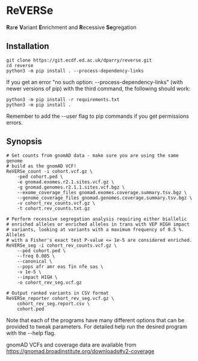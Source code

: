 # ReVERSe

**R**ar**e** **V**ariant **E**nrichment and **R**ecessive **Se**gregation

## Installation
    
    git clone https://git.ecdf.ed.ac.uk/dparry/reverse.git
    cd reverse
    python3 -m pip install . --process-dependency-links

If you get an error "no such option: --process-dependency-links" (with newer
versions of pip) with the third command, the following should work:

    python3 -m pip install -r requirements.txt
    python3 -m pip install .

Remember to add the --user flag to pip commands if you get permissions errors.

## Synopsis

    # Get counts from gnomAD data - make sure you are using the same genome 
    # build as the gnomAD VCF!
    ReVERSe_count -i cohort.vcf.gz \
        -ped cohort.ped \
        -e gnomad.exomes.r2.1.sites.vcf.gz \
        -g gnomad.genomes.r2.1.1.sites.vcf.bgz \
        --exome_coverage_files gnomad.exomes.coverage.summary.tsv.bgz \
        --genome_coverage_files gnomad.genomes.coverage.summary.tsv.bgz \
        -v cohort_rev_counts.vcf.gz \
        -t cohort.rev_counts.txt.gz 
    
    # Perform recessive segregation analysis requiring either biallelic
    # enriched alleles or enriched alleles in trans with VEP HIGH impact
    # variants, looking at variants with a maximum frequency of 0.5 %. Alleles
    # with a Fisher's exact test P-value <= 1e-5 are considered enriched.
    ReVERSe_seg -i cohort_rev_counts.vcf.gz \
        --ped cohort.ped \
        --freq 0.005 \
        --canonical \
        --pops afr amr eas fin nfe sas \
        -v 1e-5 \
        --impact HIGH \
        -o cohort_rev_seg.vcf.gz

    # Output ranked variants in CSV format
    ReVERSe_reporter cohort_rev_seg.vcf.gz \
        cohort_rev_seg.report.csv \
        cohort.ped

Note that each of the programs have many different options that can be provided
to tweak parameters. For detailed help run the desired program with the --help
flag.

gnomAD VCFs and coverage data are available from https://gnomad.broadinstitute.org/downloads#v2-coverage
